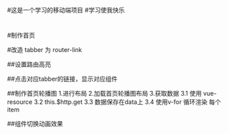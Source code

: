 #这是一个学习的移动端项目
#学习使我快乐
#



#制作首页

#改造 tabber 为 router-link
    
##设置路由高亮


##点击对应tabber的链接，显示对应组件


##制作首页轮播图
    1.进行布局
    2.加载首页轮播图布局
    3.获取数据
        3.1 使用 vue-resource
        3.2 this.$http.get
        3.3 数据保存在data上
        3.4 使用v-for 循环渲染 每个item 

##组件切换动画效果